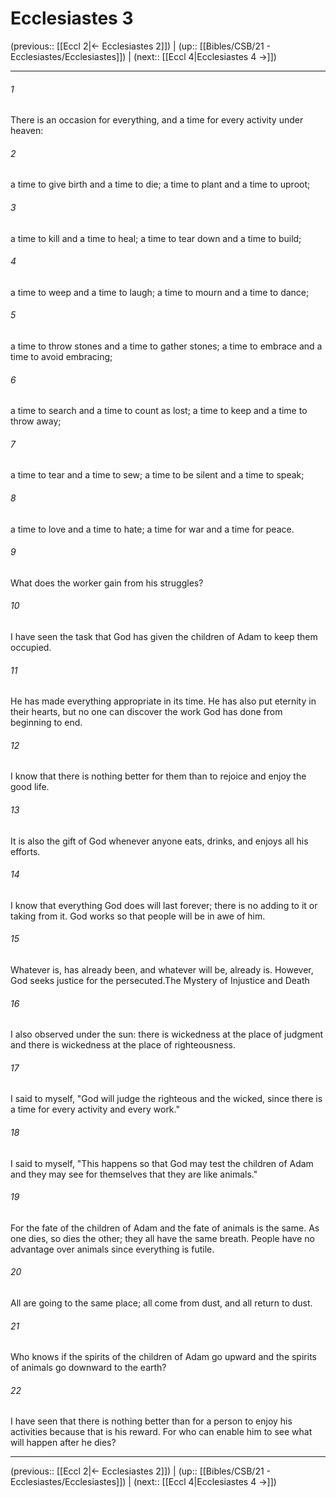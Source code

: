 # Ecclesiastes 3

(previous:: [[Eccl 2|← Ecclesiastes 2]]) | (up:: [[Bibles/CSB/21 - Ecclesiastes/Ecclesiastes]]) | (next:: [[Eccl 4|Ecclesiastes 4 →]])

***


###### 1 
There is an occasion for everything, and a time for every activity under heaven: 

###### 2 
a time to give birth and a time to die; a time to plant and a time to uproot; 

###### 3 
a time to kill and a time to heal; a time to tear down and a time to build; 

###### 4 
a time to weep and a time to laugh; a time to mourn and a time to dance; 

###### 5 
a time to throw stones and a time to gather stones; a time to embrace and a time to avoid embracing; 

###### 6 
a time to search and a time to count as lost; a time to keep and a time to throw away; 

###### 7 
a time to tear and a time to sew; a time to be silent and a time to speak; 

###### 8 
a time to love and a time to hate; a time for war and a time for peace. 

###### 9 
What does the worker gain from his struggles? 

###### 10 
I have seen the task that God has given the children of Adam to keep them occupied. 

###### 11 
He has made everything appropriate in its time. He has also put eternity in their hearts, but no one can discover the work God has done from beginning to end. 

###### 12 
I know that there is nothing better for them than to rejoice and enjoy the good life. 

###### 13 
It is also the gift of God whenever anyone eats, drinks, and enjoys all his efforts. 

###### 14 
I know that everything God does will last forever; there is no adding to it or taking from it. God works so that people will be in awe of him. 

###### 15 
Whatever is, has already been, and whatever will be, already is. However, God seeks justice for the persecuted.The Mystery of Injustice and Death 

###### 16 
I also observed under the sun: there is wickedness at the place of judgment and there is wickedness at the place of righteousness. 

###### 17 
I said to myself, "God will judge the righteous and the wicked, since there is a time for every activity and every work." 

###### 18 
I said to myself, "This happens so that God may test the children of Adam and they may see for themselves that they are like animals." 

###### 19 
For the fate of the children of Adam and the fate of animals is the same. As one dies, so dies the other; they all have the same breath. People have no advantage over animals since everything is futile. 

###### 20 
All are going to the same place; all come from dust, and all return to dust. 

###### 21 
Who knows if the spirits of the children of Adam go upward and the spirits of animals go downward to the earth? 

###### 22 
I have seen that there is nothing better than for a person to enjoy his activities because that is his reward. For who can enable him to see what will happen after he dies?

***

(previous:: [[Eccl 2|← Ecclesiastes 2]]) | (up:: [[Bibles/CSB/21 - Ecclesiastes/Ecclesiastes]]) | (next:: [[Eccl 4|Ecclesiastes 4 →]])
